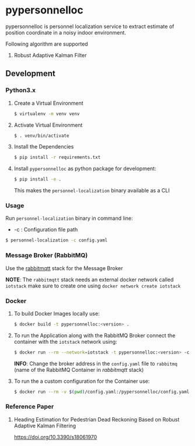 # pypersonnelloc

pypersonnelloc is personnel localization service to extract estimate of position coordinate in a noisy indoor environment.

Following algorithm are supported

1. Robust Adaptive Kalman Filter

## Development

### Python3.x

1. Create a Virtual Environment
   
    ```bash
   $ virtualenv -m venv venv
   ```
   
2. Activate Virtual Environment

    ```bash
    $ . venv/bin/activate 
    ```

3. Install the Dependencies

    ```bash
    $ pip install -r requirements.txt
    ```

4. Install `pypersonnelloc` as python package for development:

    ```bash
   $ pip install -e .
   ```
   
   This makes the `personnel-localization` binary available as a CLI

### Usage
Run `personnel-localization` binary in command line:

- -c : Configuration file path

```bash
$ personnel-localization -c config.yaml 
```

### Message Broker (RabbitMQ)

Use the [rabbitmqtt](https://github.com/virtual-origami/rabbitmqtt) stack for the Message Broker

__NOTE__: The `rabbitmqtt` stack needs an external docker network called `iotstack` make sure to create one using `docker network create iotstack`

### Docker

1. To build Docker Images locally use:

    ```bash
    $ docker build -t pypersonnelloc:<version> .
    ```

2. To run the Application along with the RabbitMQ Broker connect the container with the `iotstack` network using:

    ```bash
    $ docker run --rm --network=iotstack -t pypersonnelloc:<version> -c config.yaml 
    ```

    __INFO__: Change the broker address in the `config.yaml` file to `rabbitmq` (name of the RabbitMQ Container in _rabbitmqtt_ stack)

3. To run the a custom configuration for the Container use:

    ```bash
    $ docker run --rm -v $(pwd)/config.yaml:/pypersonnelloc/config.yaml --network=iotstack -t pypersonnelloc:<version> -c config.yaml 
    ```

### Reference Paper

1. Heading Estimation for Pedestrian Dead Reckoning Based on Robust Adaptive Kalman Filtering 

   https://doi.org/10.3390/s18061970 

